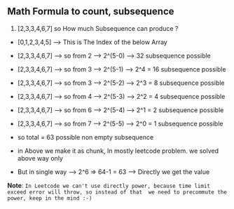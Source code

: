 ## Math Formula to count, subsequence
1. [2,3,3,4,6,7] so How much Subsequence can produce ?

- [0,1,2,3,4,5] --> This is The Index of the below Array
- [2,3,3,4,6,7] --> so from 2 --> 2^(5-0) --> 32 subsequence possible
- [2,3,3,4,6,7] --> so from 3 --> 2^(5-1) --> 2^4 = 16 subsequence possible
- [2,3,3,4,6,7] --> so from 3 --> 2^(5-2) --> 2^3 = 8 subsequence possible
- [2,3,3,4,6,7] --> so from 4 --> 2^(5-3) --> 2^2 = 4 subsequence possible
- [2,3,3,4,6,7] --> so from 6 --> 2^(5-4) --> 2^1 = 2 subsequence possible
- [2,3,3,4,6,7] --> so from 7 --> 2^(5-5) --> 2^0 = 1 subsequence possible
- so total = 63 possible non empty subsequence 

- in Above we make it as chunk, In mostly leetcode problem. we solved above way only

- But in single way --> 2^6 => 64-1 = 63 --> Directly we get the value 

**Note**: ```In Leetcode we can't use directly power, because time limit exceed error will throw, so instead of that  we need to precommute the power, keep in the mind :-)```